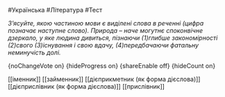 #Українська #Література #Тест

*З’ясуйте, якою частиною мови є виділені слова в реченні (цифра позначає наступне слово). Природа – наче могутнє споконвічне дзеркало, у яке людина дивиться, пізнаючи (1)глибше закономірності (2)свого (3)існування і свою вдачу, (4)передбачаючи фатальну неминучість долі.*

{noChangeVote on}
{hideProgress on}
{shareEnable off}
{hideCount on}

[[іменник]]
[[займенник]]
[[дієприкметник (як форма дієслова)]]
[[дієприслівник (як форма дієслова)]]
[[прислівник]]
